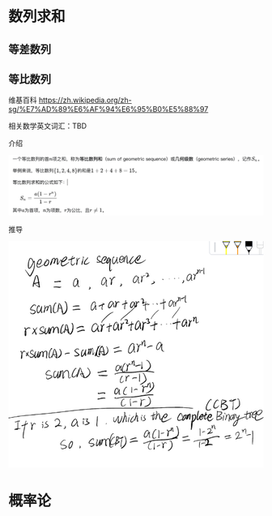 



# 数列求和

## 等差数列



## 等比数列

维基百科 https://zh.wikipedia.org/zh-sg/%E7%AD%89%E6%AF%94%E6%95%B0%E5%88%97

相关数学英文词汇：TBD

介绍

![image-20240120181958118](./基础数学.assets/image-20240120181958118.png)

推导

![image-20240120183150563](./基础数学.assets/image-20240120183150563.png)



# 概率论

